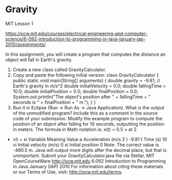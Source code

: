 # Gravity
MIT Lesson 1

https://ocw.mit.edu/courses/electrical-engineering-and-computer-science/6-092-introduction-to-programming-in-java-january-iap-2010/assignments/


In this assignment, you will create a program that computes the distance an object will fall in Earth's gravity.
1. Create a new class called GravityCalculator.
2. Copy and paste the following initial version:
class GravityCalculator {
public static void main(String[] arguments) {
double gravity = -9.81; // Earth's gravity in m/s^2
double initialVelocity = 0.0;
double fallingTime = 10.0;
double initialPosition = 0.0;
double finalPosition = 0.0;
 System.out.println("The object's position after " + fallingTime +
" seconds is " + finalPosition + " m.");
}
}
3. Run it in Eclipse (Run → Run As → Java Application).
What is the output of the unmodified program? Include this as a comment in the source code of your submission.
Modify the example program to compute the position of an object after falling for 10 seconds, outputting the position in
meters. The formula in Math notation is:
x(t) = 0.5 × at
2
 + vit + xi
Variable Meaning Value
a Acceleration (m/s
2
) -9.81
t Time (s) 10
vi Initial velocity (m/s) 0
xi Initial position 0
Note: The correct value is -490.5 m. Java will output more digits after the decimal place, but that is unimportant.
Submit your GravityCalculator.java file via Stellar. 
MIT OpenCourseWare
http://ocw.mit.edu
6.092 Introduction to Programming in Java
January (IAP) 2010
For information about citing these materials or our Terms of Use, visit: http://ocw.mit.edu/terms. 
